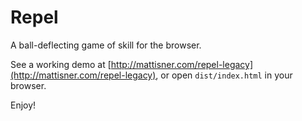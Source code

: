# Repel

A ball-deflecting game of skill for the browser.

See a working demo at [http://mattisner.com/repel-legacy](http://mattisner.com/repel-legacy), or open `dist/index.html` in your browser.

Enjoy!
